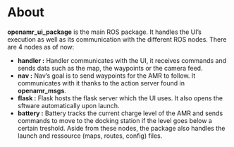 # About

**openamr_ui_package** is the main ROS package. It handles the UI’s execution as well as its
communication with the different ROS nodes.
There are 4 nodes as of now:

- **handler :** Handler communicates with the UI, it receives commands and sends data such as the
map, the waypoints or the camera feed.
- **nav :** Nav’s goal is to send waypoints for the AMR to follow. It communicates with it thanks to the
action server found in **openamr_msgs**.
- **flask :** Flask hosts the flask server which the UI uses. It also opens the sftware automatically upon
launch.
- **battery :** Battery tracks the current charge level of the AMR and sends commands to move to the
docking station if the level goes below a certain treshold.
Aside from these nodes, the package also handles the launch and ressource (maps, routes, config)
files.
